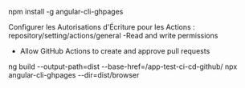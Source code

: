 npm install -g angular-cli-ghpages


Configurer les Autorisations d'Écriture pour les Actions :
repository/setting/actions/general
-Read and write permissions
- Allow GitHub Actions to create and approve pull requests


ng build --output-path=dist --base-href=/app-test-ci-cd-github/
npx angular-cli-ghpages --dir=dist/browser


<!-- ng build --output-path=dist/app-test-ci-cd-github --base-href=/app-test-ci-cd-github/
npx angular-cli-ghpages --dir=dist/app-test-ci-cd-github -->
